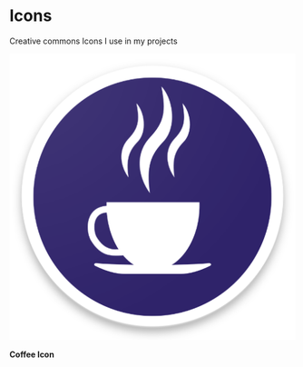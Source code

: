 # Icons
Creative commons Icons I use in my projects

![Alt text](https://raw.githubusercontent.com/darryncampbell/Icons/master/coffee_icon_launcher/web_hi_res_512.png "Coffee Icon")

**Coffee Icon**

